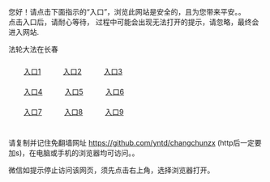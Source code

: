 您好！请点击下面指示的“入口”，浏览此网站是安全的，且为您带来平安。。 <br/>
点击入口后，请耐心等待， 过程中可能会出现无法打开的提示，请忽略，最终会进入网站. </br>

法轮大法在长春<br/>
<div style="padding:10px"><a style="margin:20px" target="_blank" href="https://d2ruvmehj1trfx.cloudfront.net/2Qpsp?xqjatjkf" id="ccLink1" rel="nofollow">入口1</a> <a target="_blank" style="margin:20px" href="https://d23zl0ugiutrd0.cloudfront.net/2Qpsp?akmcmk" id="ccLink2" rel="nofollow">入口2</a> <a style="margin:20px" target="_blank" href="https://d368g2frjvcwed.cloudfront.net/2Qpsp?jntdurk" id="ccLink3" rel="nofollow">入口3</a></div>

<div style="padding:10px" ><a style="margin:20px" target="_blank" href="https://d2ruvmehj1trfx.cloudfront.net/2Qpsp?xqjatjkf" id="ccLink4" rel="nofollow">入口4</a> <a style="margin:20px" href="https://d23zl0ugiutrd0.cloudfront.net/2Qpsp?akmcmk" target="_blank" id="ccLink5" rel="nofollow">入口5</a> <a style="margin:20px" href="https://d368g2frjvcwed.cloudfront.net/2Qpsp?jntdurk" target="_blank" id="ccLink6" rel="nofollow">入口6</a></div>

<div style="padding:10px"><a style="margin:20px" target="_blank" href="https://d2ruvmehj1trfx.cloudfront.net/2Qpsp?xqjatjkf" id="ccLink7" rel="nofollow">入口7</a> <a style="margin:20px" href="https://d23zl0ugiutrd0.cloudfront.net/2Qpsp?akmcmk" target="_blank" id="ccLink8" rel="nofollow">入口8</a> <a style="margin:20px" target="_blank" href="https://d368g2frjvcwed.cloudfront.net/2Qpsp?jntdurk" id="ccLink9" rel="nofollow">入口9</a></div>

<br/>



请复制并记住免翻墙网址 https://github.com/yntd/changchunzx (http后一定要加s)，在电脑或手机的浏览器均可访问。。<br/>

微信如提示停止访问该网页，须先点击右上角，选择浏览器打开。
